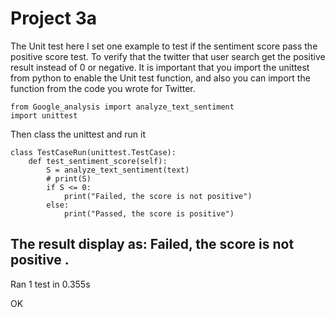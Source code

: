 # Project 3a
The Unit test here I set one example to test if the sentiment score pass the positive score test. To verify that the twitter that user search get the positive result instead of 0 or negative.
It is important that you import the unittest from python to enable the Unit test function, and also you can import the function from the code you wrote for Twitter.
```
from Google_analysis import analyze_text_sentiment
import unittest
```

Then class the unittest and run it

```
class TestCaseRun(unittest.TestCase):
	def test_sentiment_score(self):
	    S = analyze_text_sentiment(text)
	    # print(S)
	    if S <= 0:
	        print("Failed, the score is not positive")
	    else:
	        print("Passed, the score is positive")
```

The result display as:
Failed, the score is not positive
.
----------------------------------------------------------------------
Ran 1 test in 0.355s

OK

